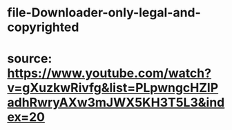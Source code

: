 # file-Downloader-only-legal-and-copyrighted

# source: https://www.youtube.com/watch?v=gXuzkwRivfg&list=PLpwngcHZlPadhRwryAXw3mJWX5KH3T5L3&index=20
